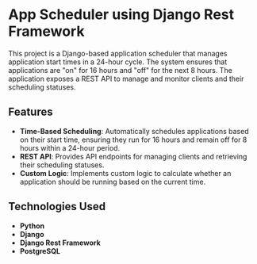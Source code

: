 # App Scheduler using Django Rest Framework

This project is a Django-based application scheduler that manages application start times in a 24-hour cycle. The system ensures that applications are "on" for 16 hours and "off" for the next 8 hours. The application exposes a REST API to manage and monitor clients and their scheduling statuses.

## Features

- **Time-Based Scheduling**: Automatically schedules applications based on their start time, ensuring they run for 16 hours and remain off for 8 hours within a 24-hour period.
- **REST API**: Provides API endpoints for managing clients and retrieving their scheduling statuses.
- **Custom Logic**: Implements custom logic to calculate whether an application should be running based on the current time.

## Technologies Used

- **Python**
- **Django**
- **Django Rest Framework**
- **PostgreSQL**

